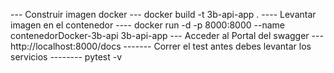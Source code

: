 --- Construir imagen docker  ---
docker build -t 3b-api-app .
---- Levantar imagen en el contenedor ----
docker run -d -p 8000:8000 --name contenedorDocker-3b-api 3b-api-app
--- Acceder al Portal del swagger ---
http://localhost:8000/docs
------- Correr el test antes debes levantar los servicios --------
pytest -v
